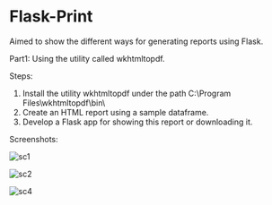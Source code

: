 # Flask-Print
Aimed to show the different ways for generating reports using Flask.

Part1: Using the utility called wkhtmltopdf.

Steps:

1) Install the utility wkhtmltopdf under the path C:\Program Files\wkhtmltopdf\bin\
2) Create an HTML report using a sample dataframe.
3) Develop a Flask app for showing this report or downloading it.

Screenshots:

![sc1](https://user-images.githubusercontent.com/74184047/112330191-7fc29480-8cc0-11eb-86b6-3b57d51a655b.jpg)

![sc2](https://user-images.githubusercontent.com/74184047/112330238-87823900-8cc0-11eb-9137-a51f83898e45.jpg)

![sc4](https://user-images.githubusercontent.com/74184047/112330869-1c853200-8cc1-11eb-8092-37df77db69b0.jpg)



